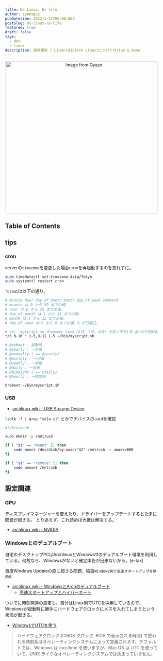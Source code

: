 ```yaml
---
title: No Linux, No life
author: syamaguc
pubDatetime: 2022-5-11T00:00:00Z
postSlug: no-linux-no-life
featured: true
draft: false
tags:
  - dev
  - linux
description: 随時更新 | Linux(主にArch Linux)についてのtips & memo
---
```


<div align="center">
  <a href="https://i.gyazo.com/37dd53120afc03c3a9ebf0daf3780b6e">
    <img src="https://i.gyazo.com/37dd53120afc03c3a9ebf0daf3780b6e.png" alt="Image from Gyazo" width="500"/>
  </a>
</div>

## Table of Contents

## tips

### cron

serverの`timezone`を変更した場合cronを再起動するのを忘れずに。

```bash
sudo timedatectl set-timezone Asia/Tokyo
sudo systemctl restart cron
```

`format`は以下の通り。

```bash
# minute hour day_of_month month day_of_week command
# minute は 0 から 59 までの値。
# hour は 0 から 23 までの値。
# day_of_month は 1 から 31 までの値。
# month は 1 から 12 までの値。
# day_of_week は 0 から 6 までの値、0 が日曜日。

# ex) `myscript.sh`をsummer time (6月, 7月, 8月) を除く平日(月-金)の午前9時から午後4:55まで5分間隔で実行
*/5 9-16 * 1-5,9-12 1-5 ~/bin/myscript.sh

# @reboot : 起動時
# @yearly : 一年毎
# @annually ( == @yearly)
# @monthly : 一月毎
# @weekly : 一周毎
# @daily : 一日毎
# @midnight ( == @daily)
# @hourly : 一時間毎

@reboot ~/bin/myscript.sh

```

### USB

- [archlinux wiki - USB Storage Device](https://wiki.archlinux.jp/index.php/USB_%E3%82%B9%E3%83%88%E3%83%AC%E3%83%BC%E3%82%B8%E3%83%87%E3%83%90%E3%82%A4%E3%82%B9)

`lsblk -f | grep "sd[a-z]"` とかでデバイスの`uuid`を確認

```bash
#!/bin/bash

sudo mkdir -p /mnt/usb

if [ "$1" == "mount" ]; then
	sudo mount /dev/disk/by-uuid/"$2" /mnt/usb -o umask=000
fi

if [ "$1" == "remove" ]; then
	sudo umount /mnt/usb
fi
```

## 設定関連

### GPU

ディスプレイマネージャーを変えたり、ドライバーをアップデートするとたまに問題が起きる。
とりあえず、これ読めば大抵は解決する。

- [archlinux wiki - NVIDIA](https://wiki.archlinux.jp/index.php/NVIDIA)

### Windowsとのデュアルブート

自宅のデスクトップPCはArchlinuxとWindows11のデュアルブート環境を利用している。何故なら、Windowsがないと確定申告が出来ないから。(e-tax)

毎度Windows Updateの度に起きる問題、結論`Windows側で高速スタートアップを無効化`

- [archlinux wiki - WindowsとArchのデュアルブート](https://wiki.archlinux.jp/index.php/Windows_%E3%81%A8%E3%81%AE%E3%83%87%E3%83%A5%E3%82%A2%E3%83%AB%E3%83%96%E3%83%BC%E3%83%88)
  - [高速スタートアップとハイバーネート](https://wiki.archlinux.jp/index.php/Windows_%E3%81%A8%E3%81%AE%E3%83%87%E3%83%A5%E3%82%A2%E3%83%AB%E3%83%96%E3%83%BC%E3%83%88#.E9.AB.98.E9.80.9F.E3.82.B9.E3.82.BF.E3.83.BC.E3.83.88.E3.82.A2.E3.83.83.E3.83.97.E3.81.A8.E3.83.8F.E3.82.A4.E3.83.90.E3.83.8D.E3.83.BC.E3.83.88)

ついでに時刻関連の設定も。自分はLinux側でUTCを採用しているので、Windowsが起動時に勝手にハードウェアクロックにメスを入れてしまうという状況が起きる。

- [WindowsでUTCを使う](https://wiki.archlinux.jp/index.php/%E3%82%B7%E3%82%B9%E3%83%86%E3%83%A0%E6%99%82%E5%88%BB#Windows_.E3.81.A7_UTC_.E3.82.92.E4.BD.BF.E3.81.86)

> ハードウェアクロック (CMOS クロック, BIOS で表示される時間) で使われる時刻系はオペレーティングシステムによって定義されます。デフォルトでは、Windows は localtime を使いますが、Mac OS は UTC を使っていて、UNIX ライクなオペレーティングシステムでは決まっていません。

